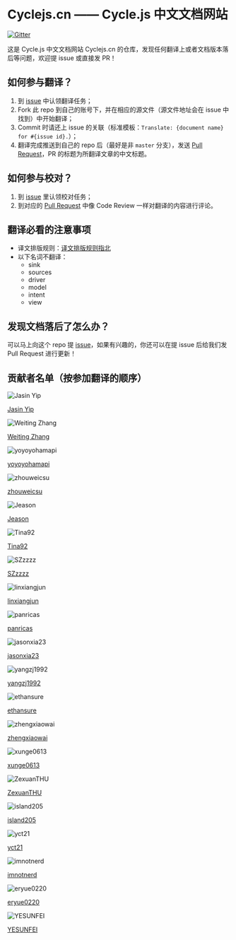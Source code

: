 # Cyclejs.cn —— Cycle.js 中文文档网站

[![Gitter](https://badges.gitter.im/CyclejsCN/cyclejs.cn.svg)](https://gitter.im/CyclejsCN/cyclejs.cn?utm_source=badge&utm_medium=badge&utm_campaign=pr-badge)

这是 Cycle.js 中文文档网站 Cyclejs.cn 的仓库，发现任何翻译上或者文档版本落后等问题，欢迎提 issue 或直接发 PR！

## 如何参与翻译？

1. 到 [issue](https://github.com/CyclejsCN/cyclejs.cn/issues?q=is%3Aopen+is%3Aissue+label%3A%E6%9C%AA%E8%AE%A4%E9%A2%86) 中认领翻译任务；
2. Fork 此 repo 到自己的账号下，并在相应的源文件（源文件地址会在 issue 中找到）中开始翻译；
3. Commit 时请还上 issue 的关联（标准模板：`Translate: {document name} for #{issue id}.`）；
4. 翻译完成推送到自己的 repo 后（最好是非 `master` 分支），发送 [Pull Request](https://github.com/CyclejsCN/cyclejs.cn/pulls)，PR 的标题为所翻译文章的中文标题。

## 如何参与校对？

1. 到 [issue](https://github.com/CyclejsCN/cyclejs.cn/issues?q=is%3Aissue+is%3Aopen+label%3A%E5%BE%85%E8%AE%A4%E9%A2%86%E6%A0%A1%E5%AF%B9) 里认领校对任务；
2. 到对应的 [Pull Request](https://github.com/CyclejsCN/cyclejs.cn/pulls) 中像 Code Review 一样对翻译的内容进行评论。

## 翻译必看的注意事项

- 译文排版规则：[译文排版规则指北](https://github.com/xitu/gold-miner/wiki/%E8%AF%91%E6%96%87%E6%8E%92%E7%89%88%E8%A7%84%E5%88%99%E6%8C%87%E5%8C%97)
- 以下名词不翻译：
  - sink
  - sources
  - driver
  - model
  - intent
  - view
  
## 发现文档落后了怎么办？

可以马上向这个 repo 提 [issue](https://github.com/CyclejsCN/cyclejs.cn/issues/new)，如果有兴趣的，你还可以在提 issue 后给我们发 Pull Request 进行更新！

## 贡献者名单（按参加翻译的顺序）

![Jasin Yip](https://avatars1.githubusercontent.com/u/7105264?v=4&s=100)

[Jasin Yip](https://github.com/jasinyip)

![Weiting Zhang](https://avatars3.githubusercontent.com/u/20496882?v=4&s=100)

[Weiting Zhang](https://github.com/Weiting-Zhang)

![yoyoyohamapi](https://avatars1.githubusercontent.com/u/8338436?v=4&s=100)

[yoyoyohamapi](https://github.com/yoyoyohamapi)

![zhouweicsu](https://avatars0.githubusercontent.com/u/2416357?v=4&s=100)

[zhouweicsu](https://github.com/zhouweicsu)

![Jeason](https://avatars3.githubusercontent.com/u/17971291?v=4&s=100)

[Jeason](https://github.com/jeasonstudio)

![Tina92](https://avatars2.githubusercontent.com/u/17871352?v=4&s=100)

[Tina92](https://github.com/Tina92)

![SZzzzz](https://avatars1.githubusercontent.com/u/14255636?v=4&s=100)

[SZzzzz](https://github.com/SZzzzz)

![linxiangjun](https://avatars2.githubusercontent.com/u/20981110?v=4&s=100)

[linxiangjun](https://github.com/linxiangjun)

![panricas](https://avatars3.githubusercontent.com/u/20414868?v=4&s=100)

[panricas](https://github.com/panricas)

![jasonxia23](https://avatars0.githubusercontent.com/u/15098719?v=4&s=100)

[jasonxia23](https://github.com/jasonxia23)

![yangzj1992](https://avatars0.githubusercontent.com/u/4526861?v=4&s=100)

[yangzj1992](https://github.com/yangzj1992)

![ethansure](https://avatars0.githubusercontent.com/u/11581909?v=4&s=100)

[ethansure](https://github.com/ethansure)

![zhengxiaowai](https://avatars1.githubusercontent.com/u/8123309?v=4&s=100)

[zhengxiaowai](https://github.com/zhengxiaowai)

![xunge0613](https://avatars0.githubusercontent.com/u/1448574?v=4&s=100)

[xunge0613](https://github.com/xunge0613)

![ZexuanTHU](https://avatars3.githubusercontent.com/u/20542668?v=4&s=100)

[ZexuanTHU](https://github.com/ZexuanTHU)

![island205](https://avatars1.githubusercontent.com/u/610094?v=4&s=100)

[island205](https://github.com/island205)

![yct21](https://avatars3.githubusercontent.com/u/3829004?v=4&s=100)

[yct21](https://github.com/yct21)

![imnotnerd](https://avatars3.githubusercontent.com/u/12033420?v=4&s=100)

[imnotnerd](https://github.com/imnotnerd)

![eryue0220](https://avatars1.githubusercontent.com/u/3050418?v=4&s=100)

[eryue0220](https://github.com/eryue0220)

![YESUNFEI](https://avatars1.githubusercontent.com/u/17569761?v=4&s=100)

[YESUNFEI](https://github.com/YESUNFEI)
